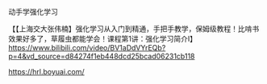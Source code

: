 动手学强化学习

【【上海交大张伟楠】强化学习从入门到精通，手把手教学，保姆级教程！比啃书效果好多了，草履虫都能学会！课程第1讲：强化学习简介I】https://www.bilibili.com/video/BV1aDdVYrEQb?p=4&vd_source=d84274f1eb448dcd25bcad06231cb118

https://hrl.boyuai.com/
